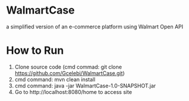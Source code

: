# WalmartCase

a simplified version of an e-commerce platform using Walmart Open API

# How to Run
1. Clone source code (cmd commad: git clone https://github.com/Gcelebi/WalmartCase.git)
2. cmd command: mvn clean install 
3. cmd command: java -jar WalmartCase-1.0-SNAPSHOT.jar 
4. Go to http://localhost:8080/home to access site
